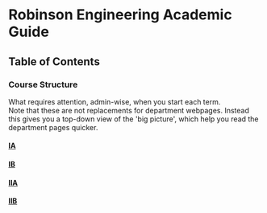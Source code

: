 # Robinson Engineering Academic Guide

## Table of Contents

### Course Structure

What requires attention, admin-wise, when you start each term.  
Note that these are not replacements for department webpages. Instead this gives you a top-down view of the 'big picture', which help you read the department pages quicker.

#### [IA](./contents/Course%20structure/IA.md)

#### [IB](./contents/Course%20structure/IB.md)

#### [IIA](./contents/Course%20structure/IIA.md)

#### [IIB](./contents/Course%20structure/IIB.md)

### 